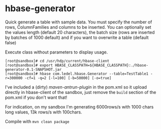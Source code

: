 # hbase-generator

Quick generate a table with sample data.
You must specify the number of rows, ColumnFamilies and columns to be inserted.
You can optionally set the values length (default 20 characters), the batch size (rows are inserted by batches of 1000 default) and if you want to overwrite a table (default false)

Execute class without parameters to display usage.
 
```
[root@sandbox]# cd /usr/hdp/current/hbase-client
[root@sandbox]# export HBASE_CLASSPATH=${HBASE_CLASSPATH}:./hbase-generator-0.1-SNAPSHOT.jar
[root@sandbox]# hbase com.ledel.hbase.Generator --table=TestTable1 -r=300000 -cf=1 -q=2 [-l=100] [-b=50000] [-o=true]
``` 

I've included a (dirty) *maven-antrun-plugin* in the pom.xml so it upload directly in hbase-client of the sandbox, just remove the `build` section of the pom.xml if you don't want that!

For indication, on my sandbox I'm generating 6000rows/s with 1000 chars long values, 13k rows/s with 100chars.

Compile with ```mvn clean package```
